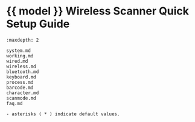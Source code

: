 # {{ model }} Wireless Scanner Quick Setup Guide
```{toctree}
:maxdepth: 2

system.md
working.md
wired.md
wireless.md
bluetooth.md
keyboard.md
process.md
barcode.md
character.md
scanmode.md
faq.md

```

```{note}
- asterisks ( * ) indicate default values.
```